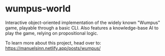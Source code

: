 # wumpus-world
Interactive object-oriented implementation of the widely known "Wumpus" game, playable through a basic CLI. Also features a knowledge-base AI to play the game, relying on propositional logic.

To learn more about this project, head over to: https://manuelsinn.netlify.app/posts/wumpus/
